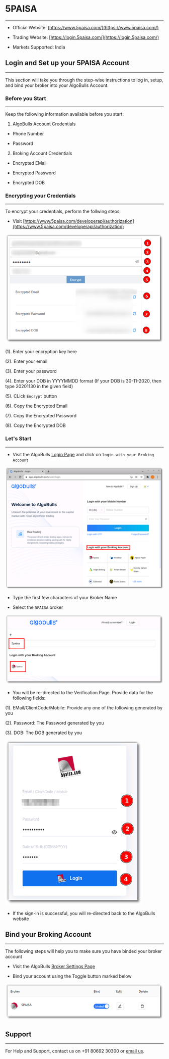 # 5PAISA
---

* Official Website: [https://www.5paisa.com/](https://www.5paisa.com/)

* Trading Website: [https://login.5paisa.com/](https://login.5paisa.com/)

* Markets Supported: India

## Login and Set up your 5PAISA Account 
---
This section will take you through the step-wise instructions to log in, setup, and bind your broker into your AlgoBulls Account.

### Before you Start
---
Keep the following information available before you start:

1) AlgoBulls Account Credentials

* Phone Number

* Password

2) Broking Account Credentials

* Encrypted EMail

* Encrypted Password

* Encrypted DOB

### Encrypting your Credentials
---
To encrypt your credentials, perform the follwing steps:

* Visit [https://www.5paisa.com/developerapi/authorization](https://www.5paisa.com/developerapi/authorization)

[ ![5PAISA](imgs/fivepaisa/fivepaisa_4.png "Click to Enlarge or Ctrl+Click to open in a new Tab") ](imgs/fivepaisa/fivepaisa_4.png)

(1). Enter your encryption key here

(2). Enter your email

(3). Enter your password

(4). Enter your DOB in YYYYMMDD format (If your DOB is 30-11-2020, then type 20201130 in the given field)

(5). CLick `Encrypt` button

(6). Copy the Encrypted Email 

(7). Copy the Encrypted Password

(8). Copy the Encrypted DOB

### Let's Start
---
* Visit the AlgoBulls [Login Page](https://app.algobulls.com/user/login) and click on `login with your Broking Account`

[ ![5PAISA](imgs/algo_home.png "Click to Enlarge or Ctrl+Click to open in a new Tab") ](imgs/algo_home.png)

* Type the first few characters of your Broker Name

* Select the `5PAISA` broker

[ ![5PAISA](imgs/fivepaisa/5paisa1.png "Click to Enlarge or Ctrl+Click to open in a new Tab") ](imgs/fivepaisa/5paisa1.png)

* You will be re-directed to the Verification Page. Provide data for the following fields:

(1). EMail/ClientCode/Mobile: Provide any one of the following generated by you

(2). Password: The Password generated by you

(3). DOB: The DOB generated by you

[ ![5PAISA](imgs/fivepaisa/fivepaisa_credentials.png "Click to Enlarge or Ctrl+Click to open in a new Tab") ](imgs/fivepaisa/fivepaisa_credentials.png)

* If the sign-in is successful, you will re-directed back to the AlgoBulls website

## Bind your Broking Account
---
The following steps will help you to make sure you have binded your broker account

* Visit the AlgoBulls [Broker Settings Page](https://app.algobulls.com/account/broking)

* Bind your account using the Toggle button marked below

[ ![5PAISA](imgs/fivepaisa/fivepaisa_3.png "Click to Enlarge or Ctrl+Click to open in a new Tab") ](imgs/fivepaisa/fivepaisa_3.png)

## Support
---
For Help and Support, contact us on +91 80692 30300 or [email us](mailto:support@algobulls.com).

